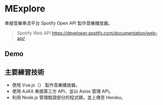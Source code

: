 # MExplore

串接音樂串流平台 Spotify Open API 製作音樂播放器。

> Spotify Web API https://developer.spotify.com/documentation/web-api/

## Demo


## 主要練習技術

* 使用 Vue.js（） 製作音樂播放器。
* 使用 AJAX 串接第三方 API，並以 Axios 管理 API。
* 利用 Node.js 管理驗證部分的程式碼，並上傳至 Heroku。
